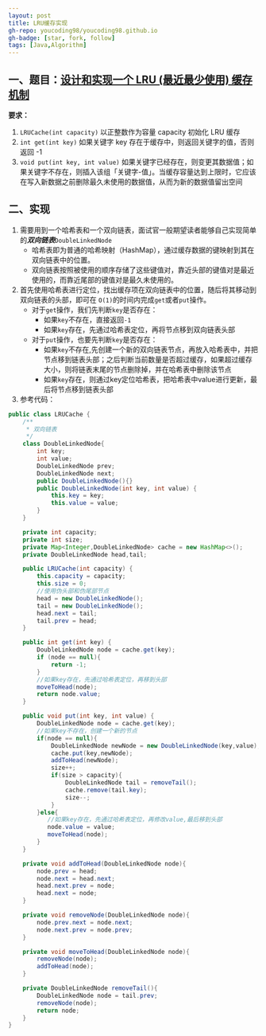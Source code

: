 ```yaml
---
layout: post
title: LRU缓存实现
gh-repo: youcoding98/youcoding98.github.io
gh-badge: [star, fork, follow]
tags: [Java,Algorithm]
---
```


## 一、题目：[设计和实现一个  LRU (最近最少使用) 缓存机制](https://leetcode-cn.com/problems/lru-cache/) 


**要求：**  
1. `LRUCache(int capacity)` 以正整数作为容量 capacity 初始化 LRU 缓存 
2. `int get(int key)` 如果关键字 key 存在于缓存中，则返回关键字的值，否则返回 -1
3. `void put(int key, int value)`  如果关键字已经存在，则变更其数据值；如果关键字不存在，则插入该组「关键字-值」。当缓存容量达到上限时，它应该在写入新数据之前删除最久未使用的数据值，从而为新的数据值留出空间
## 二、实现 
1. 需要用到一个哈希表和一个双向链表，面试官一般期望读者能够自己实现简单的***双向链表***`DoubleLinkedNode`
   + 哈希表即为普通的哈希映射（HashMap），通过缓存数据的键映射到其在双向链表中的位置。
   + 双向链表按照被使用的顺序存储了这些键值对，靠近头部的键值对是最近使用的，而靠近尾部的键值对是最久未使用的。
2. 首先使用哈希表进行定位，找出缓存项在双向链表中的位置，随后将其移动到双向链表的头部，即可在 `O(1)`的时间内完成`get`或者`put`操作。
   + 对于`get`操作，我们先判断`key`是否存在：
      + 如果`key`不存在，直接返回`-1`
      + 如果`key`存在，先通过哈希表定位，再将节点移到双向链表头部
   + 对于`put`操作，也要先判断`key`是否存在：
      + 如果`key`不存在,先创建一个新的双向链表节点，再放入哈希表中，并把节点移到链表头部；之后判断当前数量是否超过缓存，如果超过缓存大小，则将链表末尾的节点删除掉，并在哈希表中删除该节点
      + 如果`key`存在，则通过key定位哈希表，把哈希表中value进行更新，最后将节点移到链表头部
3. 参考代码：
     
```java
public class LRUCache {
    /**
     * 双向链表
     */
    class DoubleLinkedNode{
        int key;
        int value;
        DoubleLinkedNode prev;
        DoubleLinkedNode next;
        public DoubleLinkedNode(){}
        public DoubleLinkedNode(int key, int value) {
            this.key = key;
            this.value = value;
        }
    }

    private int capacity;
    private int size;
    private Map<Integer,DoubleLinkedNode> cache = new HashMap<>();
    private DoubleLinkedNode head,tail;

    public LRUCache(int capacity) {
        this.capacity = capacity;
        this.size = 0;
        //使用伪头部和伪尾部节点
        head = new DoubleLinkedNode();
        tail = new DoubleLinkedNode();
        head.next = tail;
        tail.prev = head;
    }

    public int get(int key) {
        DoubleLinkedNode node = cache.get(key);
        if (node == null){
            return -1;
        }
        //如果key存在，先通过哈希表定位，再移到头部
        moveToHead(node);
        return node.value;
    }

    public void put(int key, int value) {
        DoubleLinkedNode node = cache.get(key);
        //如果key不存在，创建一个新的节点
        if(node == null){
            DoubleLinkedNode newNode = new DoubleLinkedNode(key,value);
            cache.put(key,newNode);
            addToHead(newNode);
            size++;
            if(size > capacity){
                DoubleLinkedNode tail = removeTail();
                cache.remove(tail.key);
                size--;
            }
        }else{
           //如果key存在，先通过哈希表定位，再修改value,最后移到头部
           node.value = value;
           moveToHead(node);
        }
    }

    private void addToHead(DoubleLinkedNode node){
        node.prev = head;
        node.next = head.next;
        head.next.prev = node;
        head.next = node;
    }

    private void removeNode(DoubleLinkedNode node){
        node.prev.next = node.next;
        node.next.prev = node.prev;
    }

    private void moveToHead(DoubleLinkedNode node){
        removeNode(node);
        addToHead(node);
    }

    private DoubleLinkedNode removeTail(){
        DoubleLinkedNode node = tail.prev;
        removeNode(node);
        return node;
    }
}
```




